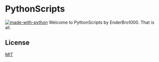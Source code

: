 # PythonScripts
[![made-with-python](https://img.shields.io/badge/Made%20with-Python-1f425f.svg)](https://www.python.org/)
Welcome to PythonScripts by EnderBro1000. That is all.
## License
[MIT](https://choosealicense.com/licenses/mit/)
